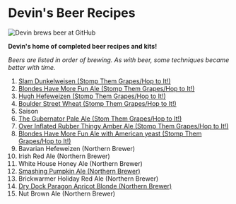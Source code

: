 # Devin's Beer Recipes

![Devin brews beer at GitHub](https://camo.githubusercontent.com/00f741879cce185cc3c8283b4190da6785849416/687474703a2f2f6769746875622d696d616765732e73332e616d617a6f6e6177732e636f6d2f626c6f672f323031332f68697265732f646576696e2d7265616d732e676966)

**Devin's home of completed beer recipes and kits!**

*Beers are listed in order of brewing. As with beer, some techniques became better with time.*

1. [Slam Dunkelweisen (Stomp Them Grapes/Hop to It!)](https://github.com/devinreams/beer/blob/master/Slam-Dunkelweizen.md)
2. [Blondes Have More Fun Ale (Stomp Them Grapes/Hop to It!)](https://github.com/devinreams/beer/blob/master/Blondes-Have-More-Fun-Ale.md)
3. [Hugh Hefeweizen (Stomp Them Grapes/Hop to It!)](https://github.com/devinreams/beer/blob/master/Hugh-Hefeweizen.md)
4. [Boulder Street Wheat (Stomp Them Grapes/Hop to It!)](https://github.com/devinreams/beer/blob/master/Boulder-Streat-Wheat.md)
5. Saison
6. [The Gubernator Pale Ale (Stom Them Grapes/Hop to It!)](https://github.com/devinreams/beer/blob/master/The-Gubernator-Pale-Ale.md)
7. [Over Inflated Rubber Thingy Amber Ale (Stomp Them Grapes/Hop to It!)](https://github.com/devinreams/beer/blob/master/Over-Inflated-Rubber-Thingy-Amber-Ale.md)
8. [Blondes Have More Fun Ale with American yeast (Stomp Them Grapes/Hop to It!)](https://github.com/devinreams/beer/blob/master/Blondes-Have-More-Fun-Ale.md)
9. Bavarian Hefeweizen (Northern Brewer)
10. Irish Red Ale (Northern Brewer)
11. White House Honey Ale (Northern Brewer)
12. [Smashing Pumpkin Ale (Northern Brewer)](https://github.com/devinreams/beer/blob/master/Smashing-Pumpkin-Ale_Norther-Brewer.md)
13. Brickwarmer Holiday Red Ale (Northern Brewer)
14. [Dry Dock Paragon Apricot Blonde (Northern Brewer)](https://github.com/devinreams/beer/blob/master/Paragon-Apricot-Blonde.md)
15. Nut Brown Ale (Northern Brewer)
